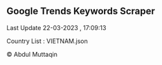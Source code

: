 

## Google Trends Keywords Scraper 
 
Last Update 22-03-2023 , 17:09:13

Country List :
VIETNAM.json



© Abdul Muttaqin 
